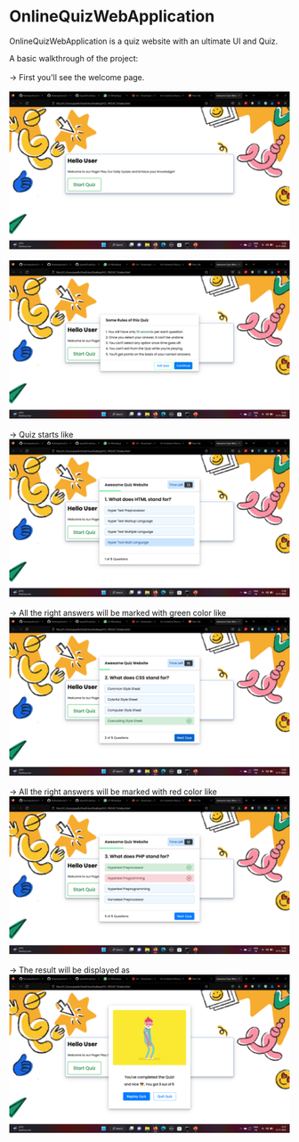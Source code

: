 # OnlineQuizWebApplication

OnlineQuizWebApplication is a quiz website with an ultimate UI and Quiz.

A basic walkthrough of the project:
<br><br>
-> First you'll see the welcome page.
<br><br>
<img src= "Output/Screenshot (1).png">
<br> <br>
<img src= "Output/Screenshot (2).png">
<br><br>
-> Quiz starts like
<img src= "Output/Screenshot (3).png">
<br><br>
-> All the right answers will be marked with green color like
<img src= "Output/Screenshot (4).png">
<br> <br>
-> All the right answers will be marked with red color like
<img src= "Output/Screenshot (5).png">
<br><br>
-> The result will be displayed as
<img src= "Output/Screenshot (6).png">
